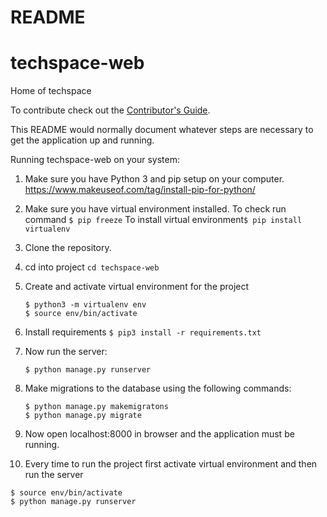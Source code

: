 # README

# techspace-web
Home of techspace

To contribute check out the [Contributor's Guide][COGG]. 

[COGG]: /contribution-guide.md

This README would normally document whatever steps are necessary to get the
application up and running.

Running techspace-web on your system:

1. Make sure you have Python 3 and pip setup on your computer. 
   https://www.makeuseof.com/tag/install-pip-for-python/
2. Make sure you have virtual environment installed.
   To check run command ```$ pip freeze```
   To install virtual environment``` $ pip install virtualenv ```
   
3. Clone the repository.
4. cd into project ```cd techspace-web```
5. Create and activate virtual environment for the project
   ```
   $ python3 -m virtualenv env
   $ source env/bin/activate
   ```
6. Install requirements
   ```$ pip3 install -r requirements.txt```
   
7. Now run the server:
   ```
   $ python manage.py runserver
   ```
  
8. Make migrations to the database using the following commands:
   ```
   $ python manage.py makemigratons
   $ python manage.py migrate
   ```

9. Now open localhost:8000 in browser and the application must be running.

10. Every time to run the project first activate virtual environment and then run the server
   ```
   $ source env/bin/activate
   $ python manage.py runserver
   ```
